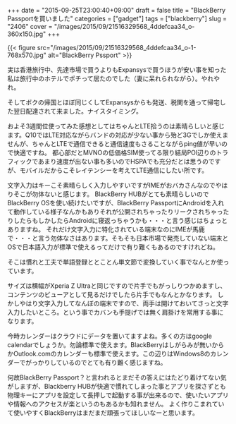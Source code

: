 +++
date = "2015-09-25T23:00:40+09:00"
draft = false
title = "BlackBerry Passportを買いました"
categories = ["gadget"]
tags = ["blackberry"]
slug = "2406"
cover = "/images/2015/09/21516329568_4ddefcaa34_o-360x150.jpg"
+++

{{< figure src="/images/2015/09/21516329568_4ddefcaa34_o-1-768x570.jpg" alt="BlackBerry Pssport" >}}

実は香港旅行中、先達市場で買うよりもExpansysで買うほうが安い事を知った私は旅行中のホテルでポチって居たのでした（妻に呆れられながら）。やれやれ。

そしてボクの帰国とほぼ同じくしてExpansysからも発送、税関を通って帰宅した翌日配達されて来ました。ナイスタイミング。

およそ3週間位使ってみた感想としてはちゃんとLTE拾うのは素晴らしいと感じます。Q10ではLTE対応ながらバンドの対応が少ない事から殆ど3Gでしか使えませんが、ちゃんとLTEで通信できると通信速度もさることながらping値が早いので快適ですね。
都心部だとMVNOの低価格SIM使ってる限り結局POI辺りのトラフィックであまり速度が出ない事も多いのでHSPAでも充分だとは思うのですが、モバイルだからこそレイテンシーを考えてLTE通信にしたい所です。

文字入力はキーこそ素晴らしく入力しやすいですがIMEがおバカさんなのでやはりそこが勿体ないと感じます。
BlackBerry HUBがとても素晴らしいのでBlackBerry OSを使い続けたいですが、BlackBerry PassportにAndroidを入れて動作している様子なんかもありそれが公開されちゃったりリークされちゃったりしたらもしかしたらAndroidに寝返っちゃうかも・・・と言う感じはちょっとありますね。
それだけ文字入力に特化されている端末なのにIMEが馬鹿で・・・と言う勿体なさはあります。そもそも日本市場で発売していない端末とOSで日本語入力が標準で使えるってだけで有り難くもあるのですけれどね。

そこは慣れと工夫で単語登録ととことん単文節で変換していく事でなんとか使っています。

サイズは横幅がXperia Z Ultraと同じですので片手でもがっしりつかめますし、コンテンツのビューアとして見るだけでしたら片手でもなんとかなります。
しかしやはり文字入力してなんぼの端末ですので、両手は開けておいてさっと文字入力したいところ。という事でカバンも手提げでは無く肩掛けを常用する事になります。

今時カレンダーはクラウドにデータを置いてますよね。多くの方はgoogle calendarでしょうか。勿論標準で使えます。BlackBerryはしがらみが無いからかOutlook.comのカレンダーも標準で使えます。この辺りはWindows8のカレンダーでがっかりしているのでとても有り難く感じますね。

何故BlackBerry Passport？と言われるとまだその答えにはたどり着けてない気がしますが、Blackberry HUBが快適で慣れてしまった事とアプリを探さずとも物理キーにアプリを設定して長押しで起動する事が出来るので、使いたいアプリや情報へのアクセスが楽というのもあるかも知れません。
よく作りこまれていて使いやすくBlackBerryはまだまだ頑張ってほしいなーと思います。
